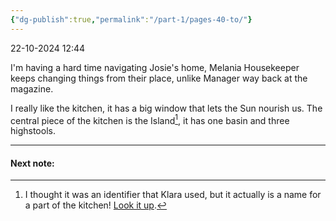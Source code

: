 ```yaml
---
{"dg-publish":true,"permalink":"/part-1/pages-40-to/"}
---
```


22-10-2024 12:44

I'm having a hard time navigating Josie's home, Melania Housekeeper keeps changing things from their place, unlike Manager way back at the magazine.

I really like the kitchen, it has a big window that lets the Sun nourish us. The central piece of the kitchen is the Island[^1], it has one basin and three highstools.

[^1]: I thought it was an identifier that Klara used, but it actually is a name for a part of the kitchen! [Look it up](https://es.slideshare.net/slideshow/kitchen-diagram-33844731/33844731).
___
#### Next note:





